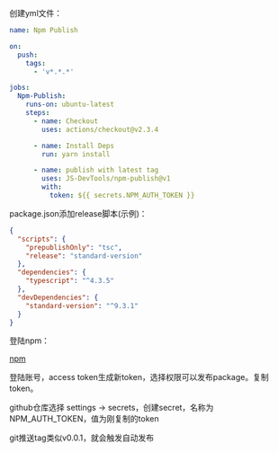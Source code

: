 创建yml文件：

```yml
name: Npm Publish

on:
  push:
    tags:
      - 'v*.*.*'

jobs:
  Npm-Publish:
    runs-on: ubuntu-latest
    steps:
      - name: Checkout
        uses: actions/checkout@v2.3.4

      - name: Install Deps
        run: yarn install

      - name: publish with latest tag
        uses: JS-DevTools/npm-publish@v1
        with:
          token: ${{ secrets.NPM_AUTH_TOKEN }}
```

package.json添加release脚本(示例)：

```json
{
  "scripts": {
    "prepublishOnly": "tsc",
    "release": "standard-version"
  },
  "dependencies": {
    "typescript": "^4.3.5"
  },
  "devDependencies": {
    "standard-version": "^9.3.1"
  }
}
```

登陆npm：

[npm](https://www.npmjs.com/)

登陆账号，access token生成新token，选择权限可以发布package。复制token。

github仓库选择 settings -> secrets，创建secret，名称为NPM_AUTH_TOKEN，值为刚复制的token

git推送tag类似v0.0.1，就会触发自动发布
